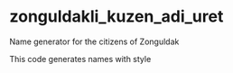# zonguldakli_kuzen_adi_uret
Name generator for the citizens of Zonguldak

This code generates names with style 
